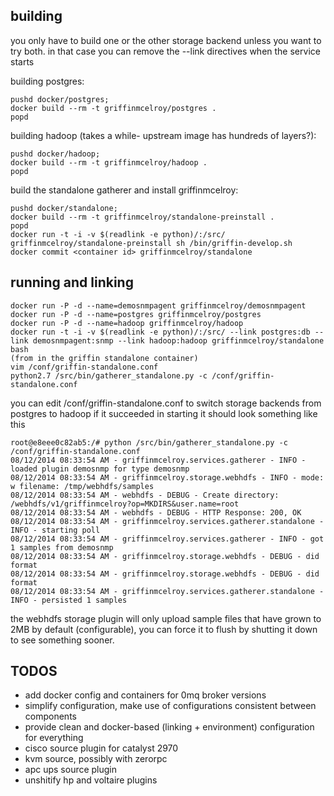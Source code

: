 building
--------
you only have to build one or the other storage backend unless you want to try both.  in that case you can remove the --link directives when the service starts

building postgres:

    pushd docker/postgres;
    docker build --rm -t griffinmcelroy/postgres .
    popd
    
building hadoop (takes a while- upstream image has hundreds of layers?):

    pushd docker/hadoop;
    docker build --rm -t griffinmcelroy/hadoop .
    popd

build the standalone gatherer and install griffinmcelroy:

    pushd docker/standalone;
    docker build --rm -t griffinmcelroy/standalone-preinstall .
    popd
    docker run -t -i -v $(readlink -e python)/:/src/ griffinmcelroy/standalone-preinstall sh /bin/griffin-develop.sh
    docker commit <container id> griffinmcelroy/standalone
    
running and linking
-------------------

    docker run -P -d --name=demosnmpagent griffinmcelroy/demosnmpagent
    docker run -P -d --name=postgres griffinmcelroy/postgres
    docker run -P -d --name=hadoop griffinmcelroy/hadoop
    docker run -t -i -v $(readlink -e python)/:/src/ --link postgres:db --link demosnmpagent:snmp --link hadoop:hadoop griffinmcelroy/standalone bash
    (from in the griffin standalone container)
    vim /conf/griffin-standalone.conf
    python2.7 /src/bin/gatherer_standalone.py -c /conf/griffin-standalone.conf
    
you can edit /conf/griffin-standalone.conf to switch storage backends from postgres to hadoop
if it succeeded in starting it should look something like this

    root@e8eee0c82ab5:/# python /src/bin/gatherer_standalone.py -c /conf/griffin-standalone.conf 
    08/12/2014 08:33:54 AM - griffinmcelroy.services.gatherer - INFO - loaded plugin demosnmp for type demosnmp
    08/12/2014 08:33:54 AM - griffinmcelroy.storage.webhdfs - INFO - mode: w filename: /tmp/webhdfs/samples
    08/12/2014 08:33:54 AM - webhdfs - DEBUG - Create directory: /webhdfs/v1/griffinmcelroy?op=MKDIRS&user.name=root
    08/12/2014 08:33:54 AM - webhdfs - DEBUG - HTTP Response: 200, OK
    08/12/2014 08:33:54 AM - griffinmcelroy.services.gatherer.standalone - INFO - starting poll
    08/12/2014 08:33:54 AM - griffinmcelroy.services.gatherer - INFO - got 1 samples from demosnmp
    08/12/2014 08:33:54 AM - griffinmcelroy.storage.webhdfs - DEBUG - did format
    08/12/2014 08:33:54 AM - griffinmcelroy.storage.webhdfs - DEBUG - did format
    08/12/2014 08:33:54 AM - griffinmcelroy.services.gatherer.standalone - INFO - persisted 1 samples
 
the webhdfs storage plugin will only upload sample files that have grown to 2MB by default (configurable), you can force it to flush by shutting it down to see something sooner.

TODOS
-----

 * add docker config and containers for 0mq broker versions
 * simplify configuration, make use of configurations consistent between components
 * provide clean and docker-based (linking + environment) configuration for everything
 * cisco source plugin for catalyst 2970 
 * kvm source, possibly with zerorpc
 * apc ups source plugin
 * unshitify hp and voltaire plugins
